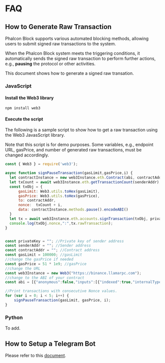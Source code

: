 # FAQ

## How to Generate Raw Transaction

Phalcon Block supports various automated blocking methods, allowing users to submit signed raw transactions to the system.&#x20;

When the Phalcon Block system meets the triggering conditions, it automatically sends the signed raw transaction to perform further actions, e.g., **pausing** the protocol or other activities.

This document shows how to generate a signed raw transation.

### JavaScript

#### Install the Web3 library

```
npm install web3
```

#### Execute the script

The following is a sample script to show how to get a raw transaction using the Web3 JavasScript library.&#x20;

Note that this script is for demo purposes. Some variables, e.g., endpoint URL, gasPrice, and number of generated raw transactions, must be changed accordingly.

```javascript
const { Web3 } = require('web3');

async function signPauseTransaction(gasLimit,gasPrice,i) {
  let contractInstance = new web3Instance.eth.Contract(abi, contractAddr);
  let txCount = await web3Instance.eth.getTransactionCount(senderAddr);
  const txObj = {
      gasLimit: Web3.utils.toHex(gasLimit),
      gasPrice: Web3.utils.toHex(gasPrice),
      to: contractAddr,
      nonce:  txCount + i,
      data: contractInstance.methods.pause().encodeABI()
  }
  let tx = await web3Instance.eth.accounts.signTransaction(txObj, privateKey);
  console.log(txObj.nonce,":",tx.rawTransaction);
}


const privateKey = ""; //Private key of sender address
const senderAddr = ""; //Sender address
const contractAddr = ""; //Contract address
const gasLimit = 100000; //gasLimit
//change the gasPrice if needed
const gasPrice = 51 * 1e9; //gasPrice
//change the URL
const web3Instance = new Web3("https://binance.llamarpc.com");
//change to the ABI of your contract
const abi = [{"anonymous":false,"inputs":[{"indexed":true,"internalType":"address","name":"previousOwner","type":"address"},{"indexed":true,"internalType":"address","name":"newOwner","type":"address"}],"name":"OwnershipTransferred","type":"event"},{"anonymous":false,"inputs":[{"indexed":false,"internalType":"address","name":"account","type":"address"}],"name":"Paused","type":"event"},{"anonymous":false,"inputs":[{"indexed":false,"internalType":"address","name":"account","type":"address"}],"name":"Unpaused","type":"event"},{"inputs":[{"internalType":"address","name":"","type":"address"},{"internalType":"address","name":"","type":"address"}],"name":"balances","outputs":[{"internalType":"uint256","name":"","type":"uint256"}],"stateMutability":"view","type":"function"},{"inputs":[{"internalType":"address","name":"tokenAddress","type":"address"},{"internalType":"uint256","name":"amount","type":"uint256"}],"name":"deposit","outputs":[],"stateMutability":"nonpayable","type":"function"},{"inputs":[],"name":"owner","outputs":[{"internalType":"address","name":"","type":"address"}],"stateMutability":"view","type":"function"},{"inputs":[],"name":"pause","outputs":[],"stateMutability":"nonpayable","type":"function"},{"inputs":[],"name":"paused","outputs":[{"internalType":"bool","name":"","type":"bool"}],"stateMutability":"view","type":"function"},{"inputs":[],"name":"renounceOwnership","outputs":[],"stateMutability":"nonpayable","type":"function"},{"inputs":[{"internalType":"address","name":"newOwner","type":"address"}],"name":"transferOwnership","outputs":[],"stateMutability":"nonpayable","type":"function"},{"inputs":[],"name":"unpause","outputs":[],"stateMutability":"nonpayable","type":"function"},{"inputs":[{"internalType":"address","name":"tokenAddress","type":"address"},{"internalType":"uint256","name":"amount","type":"uint256"}],"name":"withdraw","outputs":[],"stateMutability":"nonpayable","type":"function"}];

//Print transactions with consecutive Nonce values.
for (var i = 0; i < 5; i++) { 
    signPauseTransaction(gasLimit, gasPrice, i);
}
```

### Python

To add.

## How to Setup a Telegram Bot

Please refer to this [document](faq.md#how-to-setup-a-telegram-bot).

